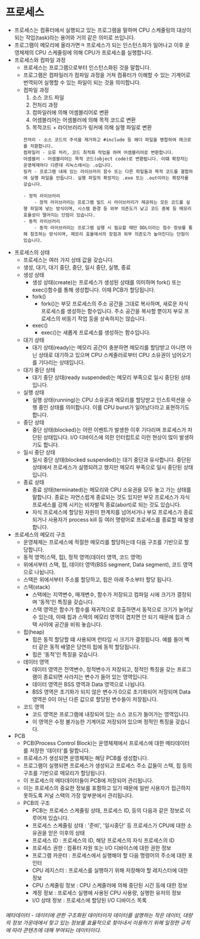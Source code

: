프로세스
=
- 프로세스는 컴퓨터에서 실행되고 있는 프로그램을 말하며 CPU 스케줄링의 대상이 되는 작업(task)라는 용어와 거의 같은 의미로 쓰입니다.
- 프로그램이 메모리에 올라가면ㅋ 프로세스가 되는 인스턴스화가 일어나고 이후 운영체제의 CPU 스케줄링에 의해 CPU가 프로세스를 실행합니다.
- 프로세스와 컴파일 과정
  - 프로세스는 프로그램으로부터 인스턴스화된 것을 말합니다.
  - 프로그램은 컴파일러가 컴파일 과정을 거쳐 컴퓨터가 이해할 수 있는 기계어로 번역되어 실행할 수 있는 파일이 되는 것을 의미합니다.
  - 컴파일 과정
    1. 소스 코드 파일
    2. 전처리 과정
    3. 컴파일러에 의해 어셈블리어로 변환
    4. 어셈블리어는 어셈블러에 의해 목적 코드로 변환
    5. 목적코드 + 라이브러리가 링커에 의해 실행 파일로 변환
    ~~~
    전처리 - 소스 코드의 주석을 제거하고 #include 등 헤더 파일을 병합하여 매크로를 치환합니다.
    컴파일러 - 오류 처리, 코드 최적화 작업을 하며 어셈블리어로 변환합니다.
    어셈블러 - 어셈블리어는 목적 코드(object code)로 변환됩니다. 이떄 확장자는 운영체제마다 다른데 리눅스에서는 .o입니다.
    링커 - 프로그램 내에 있는 라이브러리 함수 또는 다른 파일들과 목적 코드를 결합하여 실행 파일을 만듭니다. 실행 파일의 확장자는 .exe 또는 .out이라는 확장자를 갖습니다.
    
    - 정적 라이브러리
        - 정적 라이브러리는 프로그램 빌드 시 라이브러리가 제공하는 모든 코드를 실행 파일에 넣는 방식이며, 시스템 환경 등 외부 의존도가 낮고 코드 중복 등 메모리 효율성이 떨어지는 단점이 있습니다.
    - 동적 라이브러리
        - 동적 라이브러리는 프로그램 실행 시 필요할 때만 DDL이라는 함수 정보를 통해 참조하는 방식이며, 메모리 효율에서의 장점과 외부 의존도가 높아진다는 단점이 있습니다.
    ~~~
- 프로세스의 상태
  - 프로세스는 여러 가지 상태 값을 갖습니다.
  - 생성, 대기, 대기 중단, 중단, 일시 중단, 실행, 종료
  - 생성 상태
    - 생성 상태(create)는 프로세스가 생성된 상태를 의미하며 fork() 또는 exec()함수를 통해 생성합니다. 이때 PCB가 할당됩니다.
    - fork()
      - fork()는 부모 프로세스의 주소 공간을 그대로 복사하며, 새로운 자식 프로세스를 생성하는 함수입니다. 주소 공간을 복사할 뿐이지 부모 프로세스의 비동기 작업 등을 상속하지는 않습니다.
    - exec()
      - exec()는 새롭게 프로세스를 생성하는 함수입니다.
  - 대기 상태
    - 대기 상태(ready)는 메모리 공간이 충분하면 메모리를 할당받고 아니면 아닌 상태로 대기하고 있으며 CPU 스케줄러로부터 CPU 소유권이 넘어오기를 기다리는 상태입니다.
  - 대기 중단 상태
    - 대기 중단 상태(ready suspended)는 메모리 부족으로 일시 중단된 상태입니다.
  - 실행 상태
    - 실행 상태(running)는 CPU 소유권과 메모리를 할당받고 인스트럭션을 수행 중인 상태를 의미합니다. 이를 CPU burst가 일어났다라고 표현하기도 합니다.
  - 중단 상태
    - 중단 상태(blocked)는 어떤 이벤트가 발생한 이후 기다리며 프로세스가 차단된 상태입니다. I/O 디바이스에 의한 인터럽트로 이런 현상이 많이 발생하기도 합니다.
  - 일시 중단 상태
    - 일시 중단 상태(blocked suspended)는 대기 중단과 유사합니다. 중단된 상태에서 프로세스가 실행되려고 했지만 메모리 부족으로 일시 중단된 상태입니다.
  - 종료 상태
    - 종료 상태(terminated)는 메모리와 CPU 소유권을 모두 놓고 가는 상태를 말합니다. 종료는 자연스럽게 종료되는 것도 있지만 부모 프로세스가 자식 프로세스를 강제 시키는 비자발적 종료(abort)로 되는 것도 있습니다.
    - 자식 프로세스에 할당된 자원이 한계치를 넘어서거나 부모 프로세스가 종료되거나 사용자가 process kill 등 여러 명령어로 프로세스를 종료할 때 발생합니다.
- 프로세스의 메모리 구조
  - 운영체제는 프로세스에 적절한 메모리를 할당하는데 다음 구조를 기반으로 할당합니다.
  - 동적 영역(스택, 힙), 정적 영역(데이터 영역, 코드 영역)
  - 위에서부터 스택, 힙, 데이터 영역(BSS segment, Data segment), 코드 영역으로 나뉩니다.
  - 스택은 위에서부터 주소를 할당하고, 힙은 아래 주소부터 할당 됩니다.
  - 스택(stack)
    - 스택에는 지역변수, 매개변수, 함수가 저장되고 컴파일 시에 크기가 결정되며 '동적'인 특징을 갖습니다.
    - 스택 영역은 함수가 함수를 재귀적으로 호출하면서 동적으로 크기가 늘어날 수 있는데, 이때 힙과 스택의 메모리 영역이 겹치면 안 되기 때문에 힙과 스택 사이에 공간을 비워 놓습니다.
  - 힙(heap)
    - 힙은 동적 할당할 떄 사용되며 런타임 시 크기가 결정됩니다. 예를 들어 벡터 같은 동적 배열은 당연히 힙에 동적 할당됩니다.
    - 힙은 '동적'인 특징을 갖습니다.
  - 데이터 영역
    - 데이터 영역은 전역변수, 정적변수가 저장되고, 정적인 특징을 갖는 프로그램이 종료되면 사라지는 변수가 들어 있는 영역입니다.
    - 데이터 영역은 BSS 영역과 Data 영역으로 나뉩니다.
    - BSS 영역은 초기화가 되지 않은 변수가 0으로 초기화되어 저장되며 Data 영역은 0이 아닌 다른 값으로 할당된 변수들이 저장됩니다.
  - 코드 영역
    - 코드 영역은 프로그램에 내장되어 있는 소스 코드가 들어가는 영역입니다.
    - 이 영역은 수정 불가능한 기계어로 저장되어 있으며 정적인 특징을 갖습니다.
- PCB
  - PCB(Process Control Block)는 운영체제에서 프로세스에 대한 메타데이터를 저장한 '데이터'를 말합니다.
  - 프로세스가 생성되면 운영체제는 해당 PCB를 생성합니다.
  - 프로그램이 실행되면 프로세스가 생성되고 프로세스 주소 값들이 스택, 힙 등의 구조를 기반으로 메모리가 할당됩니다.
  - 이 프로세스의 메타데이터들이 PCB에 저장되어 관리됩니다.
  - 이는 프로세스의 중요한 정보를 포함하고 있기 때문에 일반 사용자가 접근하지 못하도록 커널 스택의 가장 앞부분에서 관리됩니다.
  - PCB의 구조
    - PCB는 프로세스 스케줄링 상태, 프로세스 ID, 등의 다음과 같은 정보로 이루어져 있습니다.
    - 프로세스 스케줄링 상태 : '준비', '일시중단' 등 프로세스가 CPU에 대한 소유권을 얻은 이후의 상태
    - 프로세스 ID : 프로세스의 ID, 해당 프로세스의 자식 프로세스의 ID
    - 프로세스 권한 : 컴퓨터 자원 또는 I/O 디바이스에 대한 권한 정보
    - 프로그램 카운터 : 프로세스에서 실행해야 할 다음 명령어의 주소에 대한 포인터
    - CPU 레지스터 : 프로세스를 실행하기 위해 저장해야 할 레지스터에 대한 정보
    - CPU 스케줄링 정보 : CPU 스케줄러에 의해 중단된 시간 등에 대한 정보
    - 계정 정보 : 프로세스 실행에 사용된 CPU 사용량, 실행한 유저의 정보
    - I/O 상태 정보 : 프로세스에 할당된 I/O 디바이스 목록
###### 메타데이터 - 데이터에 관한 구조화된 데이터이자 데이터를 설명하는 작은 데이터, 대량의 정보 가운데에서 찾고 있는 정보를 효율적으로 찾아내서 이용하기 위해 일정한 규칙에 따라 콘텐츠에 대해 부여되는 데이터이다.